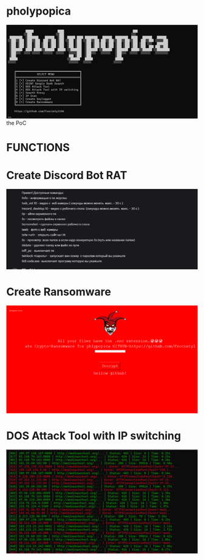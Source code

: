 # pholypopica
![Project Screenshot](screenshots/11.png)
the PoC 
# FUNCTIONS
# Create Discord Bot RAT   

![Project Screenshot](screenshots/13.png)
# Create Ransomware    

![Project Screenshot](screenshots/12.png)
# DOS Attack Tool with IP switching
![Project Screenshot](screenshots/15.png)